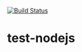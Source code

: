 [![Build Status](http://jenkins.demo.ackstorm.com:8080/job/azure-docker-ci-staging/badge/icon)](http://jenkins.demo.ackstorm.com:8080/job/azure-docker-ci-staging/)

# test-nodejs